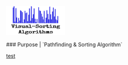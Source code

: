
<p align="left">
  <img width="160" height="80" src="/logo/visual-sorting-algorithm.png">
</p>
 ### Purpose | `Pathfinding &  Sorting Algorithm`


<ins>test</ins>
